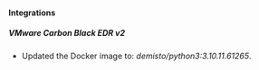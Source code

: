 #### Integrations
##### VMware Carbon Black EDR v2
- Updated the Docker image to: *demisto/python3:3.10.11.61265*.
